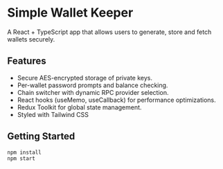 # Simple Wallet Keeper

A React + TypeScript app that allows users to generate, store and fetch wallets securely.

## Features

- Secure AES-encrypted storage of private keys.
- Per-wallet password prompts and balance checking.
- Chain switcher with dynamic RPC provider selection.
- React hooks (useMemo, useCallback) for performance optimizations.
- Redux Toolkit for global state management.
- Styled with Tailwind CSS

## Getting Started

```bash
npm install
npm start
```
